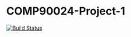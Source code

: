 # COMP90024-Project-1

[![Build Status](https://travis-ci.com/CaviarChen/COMP90024-Project-1.svg?token=FPg4XxKQiuNDGSMxqJzG&branch=master)](https://travis-ci.com/CaviarChen/COMP90024-Project-1)
